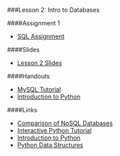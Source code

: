 ###Lesson 2: Intro to Databases

####Assignment 1
- [ SQL Assignment ](https://github.com/pburkard88/DS_BOS_07/wiki/Assignment-1)

####Slides
- [ Lesson 2 Slides ](lec02.pdf)

####Handouts
- [MySQL Tutorial](https://github.com/pburkard88/DS_BOS_07/wiki/MySQL-Tutorial)
- [Introduction to Python](https://github.com/pburkard88/DS_BOS_07/wiki/Introduction-to-Python)


####Links
- [Comparison of NoSQL Databases](http://kkovacs.eu/cassandra-vs-mongodb-vs-couchdb-vs-redis)
- [Interactive Python Tutorial](http://www.learnpython.org)
- [Introduction to Python](http://nbviewer.ipython.org/urls/bitbucket.org/amjoconn/watpy-learning-to-code-with-python/raw/3441274a54c7ff6ff3e37285aafcbbd8cb4774f0/notebook/Learn%20to%20Code%20with%20Python.ipynb)
- [Python Data Structures](http://nbviewer.ipython.org/urls/github.com/profjsb/python-bootcamp/raw/master/DataFiles_and_Notebooks/02_AdvancedDataStructures/data_structures.ipynb)